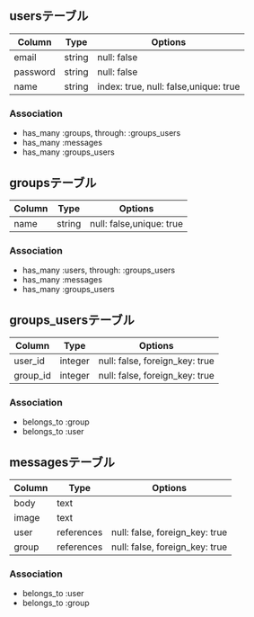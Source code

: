 ## usersテーブル

|Column|Type|Options|
|------|----|-------|
|email|string|null: false|
|password|string|null: false|
|name|string|index: true, null: false,unique: true|

### Association
- has_many :groups, through: :groups_users
- has_many :messages
- has_many :groups_users

## groupsテーブル

|Column|Type|Options|
|------|----|-------|
|name|string|null: false,unique: true|

### Association
- has_many :users, through: :groups_users
- has_many :messages
- has_many :groups_users

## groups_usersテーブル

|Column|Type|Options|
|------|----|-------|
|user_id|integer|null: false, foreign_key: true|
|group_id|integer|null: false, foreign_key: true|

### Association
- belongs_to :group
- belongs_to :user

## messagesテーブル

|Column|Type|Options|
|------|----|-------|
|body|text||
|image|text||
|user|references|null: false, foreign_key: true|
|group|references|null: false, foreign_key: true|

### Association
- belongs_to :user
- belongs_to :group
